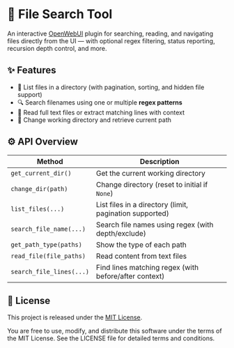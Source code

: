 # 📂 File Search Tool

An interactive [OpenWebUI](https://openwebui.com/t/rjtpp/file_search_tool) plugin for searching, reading, and navigating files directly from the UI — with optional regex filtering, status reporting, recursion depth control, and more.

## ✨ Features

- 📁 List files in a directory (with pagination, sorting, and hidden file support)
- 🔍 Search filenames using one or multiple **regex patterns**
- 🧠 Read full text files or extract matching lines with context
- 🧭 Change working directory and retrieve current path

## ⚙️ API Overview

| Method                  | Description                                              |
|--------------------------|----------------------------------------------------------|
| `get_current_dir()`      | Get the current working directory                        |
| `change_dir(path)`       | Change directory (reset to initial if `None`)           |
| `list_files(...)`        | List files in a directory (limit, pagination supported) |
| `search_file_name(...)`  | Search file names using regex (with depth/exclude)      |
| `get_path_type(paths)`   | Show the type of each path                              |
| `read_file(file_paths)`  | Read content from text files                            |
| `search_file_lines(...)` | Find lines matching regex (with before/after context)   |


## 📜 License

This project is released under the [MIT License](LICENSE).

You are free to use, modify, and distribute this software under the terms of the MIT License. See the LICENSE file for detailed terms and conditions.
